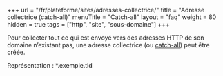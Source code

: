 +++
url = "/fr/plateforme/sites/adresses-collectrice/"
title = "Adresse collectrice (catch-all)"
menuTitle = "Catch-all"
layout = "faq"
weight = 80
hidden = true
tags = ["http", "site", "sous-domaine"]
+++

Pour collecter tout ce qui est envoyé vers des adresses HTTP de son domaine n’existant pas, une adresse collectrice (ou [catch-all](https://fr.wikipedia.org/wiki/Catch-all)) peut être créée.

Représentation : *.exemple.tld
